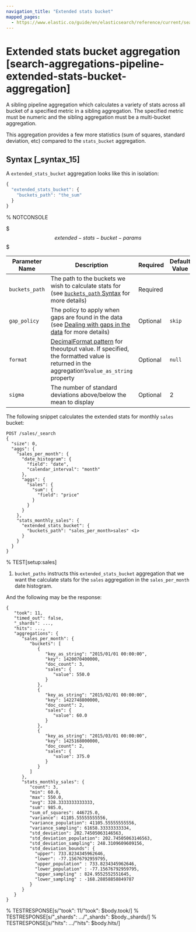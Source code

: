 ```yaml
---
navigation_title: "Extended stats bucket"
mapped_pages:
  - https://www.elastic.co/guide/en/elasticsearch/reference/current/search-aggregations-pipeline-extended-stats-bucket-aggregation.html
---
```


# Extended stats bucket aggregation [search-aggregations-pipeline-extended-stats-bucket-aggregation]


A sibling pipeline aggregation which calculates a variety of stats across all bucket of a specified metric in a sibling aggregation. The specified metric must be numeric and the sibling aggregation must be a multi-bucket aggregation.

This aggregation provides a few more statistics (sum of squares, standard deviation, etc) compared to the `stats_bucket` aggregation.

## Syntax [_syntax_15]

A `extended_stats_bucket` aggregation looks like this in isolation:

```js
{
  "extended_stats_bucket": {
    "buckets_path": "the_sum"
  }
}
```
%  NOTCONSOLE

$$$extended-stats-bucket-params$$$

| Parameter Name | Description | Required | Default Value |
| --- | --- | --- | --- |
| `buckets_path` | The path to the buckets we wish to calculate stats for (see [`buckets_path` Syntax](/reference/aggregations/pipeline.md#buckets-path-syntax) for more details) | Required |  |
| `gap_policy` | The policy to apply when gaps are found in the data (see [Dealing with gaps in the data](/reference/aggregations/pipeline.md#gap-policy) for more details) | Optional | `skip` |
| `format` | [DecimalFormat pattern](https://docs.oracle.com/en/java/javase/11/docs/api/java.base/java/text/DecimalFormat.html) for theoutput value. If specified, the formatted value is returned in the aggregation’s`value_as_string` property | Optional | `null` |
| `sigma` | The number of standard deviations above/below the mean to display | Optional | 2 |

The following snippet calculates the extended stats for monthly `sales` bucket:

```console
POST /sales/_search
{
  "size": 0,
  "aggs": {
    "sales_per_month": {
      "date_histogram": {
        "field": "date",
        "calendar_interval": "month"
      },
      "aggs": {
        "sales": {
          "sum": {
            "field": "price"
          }
        }
      }
    },
    "stats_monthly_sales": {
      "extended_stats_bucket": {
        "buckets_path": "sales_per_month>sales" <1>
      }
    }
  }
}
```
%  TEST[setup:sales]

1. `bucket_paths` instructs this `extended_stats_bucket` aggregation that we want the calculate stats for the `sales` aggregation in the `sales_per_month` date histogram.


And the following may be the response:

```console-result
{
   "took": 11,
   "timed_out": false,
   "_shards": ...,
   "hits": ...,
   "aggregations": {
      "sales_per_month": {
         "buckets": [
            {
               "key_as_string": "2015/01/01 00:00:00",
               "key": 1420070400000,
               "doc_count": 3,
               "sales": {
                  "value": 550.0
               }
            },
            {
               "key_as_string": "2015/02/01 00:00:00",
               "key": 1422748800000,
               "doc_count": 2,
               "sales": {
                  "value": 60.0
               }
            },
            {
               "key_as_string": "2015/03/01 00:00:00",
               "key": 1425168000000,
               "doc_count": 2,
               "sales": {
                  "value": 375.0
               }
            }
         ]
      },
      "stats_monthly_sales": {
         "count": 3,
         "min": 60.0,
         "max": 550.0,
         "avg": 328.3333333333333,
         "sum": 985.0,
         "sum_of_squares": 446725.0,
         "variance": 41105.55555555556,
         "variance_population": 41105.55555555556,
         "variance_sampling": 61658.33333333334,
         "std_deviation": 202.74505063146563,
         "std_deviation_population": 202.74505063146563,
         "std_deviation_sampling": 248.3109609609156,
         "std_deviation_bounds": {
           "upper": 733.8234345962646,
           "lower": -77.15676792959795,
           "upper_population" : 733.8234345962646,
           "lower_population" : -77.15676792959795,
           "upper_sampling" : 824.9552552551645,
           "lower_sampling" : -168.28858858849787
         }
      }
   }
}
```
%  TESTRESPONSE[s/"took": 11/"took": $body.took/]
%  TESTRESPONSE[s/"_shards": .../"_shards": $body._shards/]
%  TESTRESPONSE[s/"hits": .../"hits": $body.hits/]


